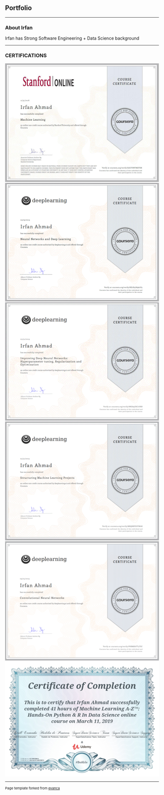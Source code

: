 ## Portfolio

---

### About Irfan 
<p>Irfan has Strong Software Engineering + Data Science background</p>

---

### CERTIFICATIONS

<img src="1.png"/>

<img src="2.png"/>

<img src="3.png"/>

<img src="4.png"/>

<img src="5.png"/>

<img src="6.png"/>

---
<p style="font-size:11px">Page template forked from <a href="https://github.com/evanca/quick-portfolio">evanca</a></p>
<!-- Remove above link if you don't want to attibute -->
